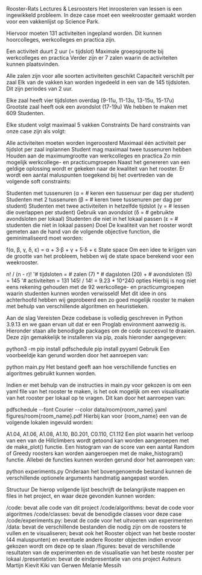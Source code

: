 Rooster-Rats
Lectures & Lesroosters
Het inroosteren van lessen is een ingewikkeld probleem. In deze case moet een weekrooster gemaakt worden voor een vakkenlijst op Science Park.

Hiervoor moeten 131 activiteiten ingepland worden. Dit kunnen hoorcolleges, werkcolleges en practica zijn.

Een activiteit duurt 2 uur (= tijdslot)
Maximale groepsgrootte bij werkcolleges en practica
Verder zijn er 7 zalen waarin de activiteiten kunnen plaatsvinden.

Alle zalen zijn voor alle soorten activiteiten geschikt
Capaciteit verschilt per zaal
Elk van de vakken kan worden ingedeeld in een van de 145 tijdsloten. Dit zijn periodes van 2 uur.

Elke zaal heeft vier tijdsloten overdag (9-11u, 11-13u, 13-15u, 15-17u)
Grootste zaal heeft ook een avondslot (17-19u)
We hebben te maken met 609 Studenten.

Elke student volgt maximaal 5 vakken
Constraints
De hard constraints van onze case zijn als volgt:

Alle activiteiten moeten worden ingeroosterd
Maximaal één activiteit per tijdslot per zaal inplannen
Student mag maximaal twee tussenuren hebben
Houden aan de maximumgrootte van werkcolleges en practica
Zo min mogelijk werkcollege- en practicumgroepen
Naast het genereren van een geldige oplossing wordt er gekeken naar de kwaliteit van het rooster. Er wordt een aantal maluspunten toegekend bij het overtreden van de volgende soft constraints:

Studenten met tussenuren (α = # keren een tussenuur per dag per student)
Studenten met 2 tussenuren (β = # keren twee tussenuren per dag per student)
Studenten met twee activiteiten in hetzelfde tijdslot (γ = # lessen die overlappen per student)
Gebruik van avondslot (δ = # gebruikte avondsloten per lokaal)
Studenten die niet in het lokaal passen (ε = # studenten die niet in lokaal passen)
Doel
De kwaliteit van het rooster wordt gemeten aan de hand van de volgende objective function, die geminimaliseerd moet worden:

f(α, β, γ, δ, ε) = α + 3⋅β + γ + 5⋅δ + ε
State space
Om een idee te krijgen van de grootte van het probleem, hebben wij de state space berekend voor een weekrooster.

n! / (n - r)!
'# tijdsloten = # zalen (7) * # dagsloten (20) + # avondsloten (5) = 145
'# activiteiten = 131
145! / 14! = 9.23 * 10^240 opties
Hierbij is nog niet eens rekening gehouden met de 92 werkcollege- en practicumgroepen waarin studenten kunnen worden verwisseld! Met dit idee in ons achterhoofd hebben wij geprobeerd een zo goed mogelijk rooster te maken met behulp van verschillende algoritmen en heuristieken.

Aan de slag
Vereisten
Deze codebase is volledig geschreven in Python 3.9.13 en we gaan ervan uit dat er een Proglab environment aanwezig is. Hieronder staan alle benodigde packages om de code succesvol te draaien. Deze zijn gemakkelijk te installeren via pip, zoals hieronder aangegeven:

python3 -m pip install pdfschedule
pip install pyyaml
Gebruik
Een voorbeeldje kan gerund worden door het aanroepen van:

python main.py
Het bestand geeft aan hoe verschillende functies en algoritmes gebruikt kunnen worden.

Indien er met behulp van de instructies in main.py voor gekozen is om een yaml file van het rooster te maken, is het ook mogelijk om een visualisatie van het rooster per lokaal op te vragen. Dit kan door het aanroepen van:

pdfschedule --font Courier --color data/room{room_name}.yaml figures/room{room_name}.pdf
Hierbij kan voor {room_name} een van de volgende lokalen ingevuld worden:

A1.04, A1.06, A1.08, A1.10, B0.201, C0.110, C1.112
Een plot waarin het verloop van een van de Hillclimbers wordt getoond kan worden aangeroepen met de make_plot() functie. Een histogram van de score van een aantal Random of Greedy roosters kan worden aangeroepen met de make_histogram() functie. Allebei de functies kunnen worden gerund door het aanroepen van:

python experiments.py
Onderaan het bovengenoemde bestand kunnen de verschillende optionele arguments handmatig aangepast worden.

Structuur
De hierop volgende lijst beschrijft de belangrijkste mappen en files in het project, en waar deze gevonden kunnen worden:

/code: bevat alle code van dit project
/code/algorithms: bevat de code voor algoritmes
/code/classes: bevat de benodigde classes voor deze case
/code/experiments.py: bevat de code voor het uitvoeren van experimenten
/data: bevat de verschillende bestanden die nodig zijn om de roosters te vullen en te visualiseren; bevat ook het Rooster object van het beste rooster (44 maluspunten) en eventuele andere Rooster objecten indien ervoor gekozen wordt om deze op te slaan
/figures: bevat de verschillende resultaten van de experimenten en de visualisatie van het beste rooster per lokaal
/presentation: bevat de eindpresentatie van ons project
Auteurs
Martijn Kievit
Kiki van Gerwen
Melanie Messih
